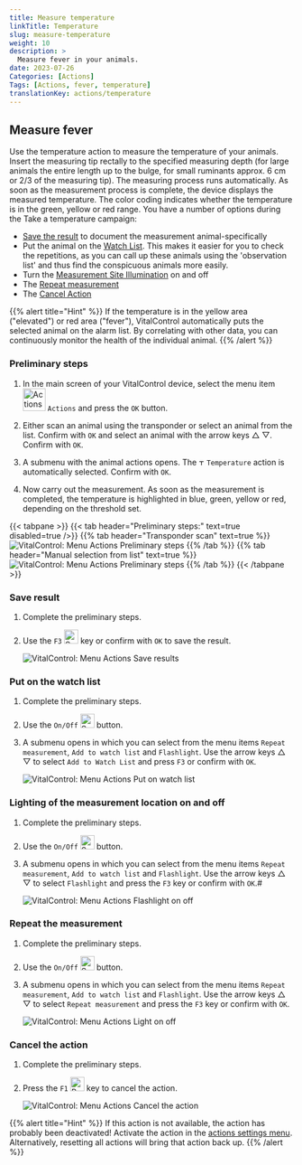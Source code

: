 ```yaml
---
title: Measure temperature
linkTitle: Temperature
slug: measure-temperature
weight: 10
description: >
  Measure fever in your animals.
date: 2023-07-26
Categories: [Actions]
Tags: [Actions, fever, temperature]
translationKey: actions/temperature
---
```


## Measure fever

Use the temperature action to measure the temperature of your animals. Insert the measuring tip rectally to the specified measuring depth (for large animals the entire length up to the bulge, for small ruminants approx. 6 cm or 2/3 of the measuring tip). The measuring process runs automatically. As soon as the measurement process is complete, the device displays the measured temperature. The color coding indicates whether the temperature is in the green, yellow or red range. You have a number of options during the Take a temperature campaign:

- [Save the result](#save-result) to document the measurement animal-specifically
- Put the animal on the [Watch List](#put-on-the-watch-list). This makes it easier for you to check the repetitions, as you can call up these animals using the 'observation list' and thus find the conspicuous animals more easily.
- Turn the [Measurement Site Illumination](#lighting-of-the-measurement-location-on-and-off) on and off
- The [Repeat measurement](#repeat-the-measurement)
- The [Cancel Action](#cancel-the-action)

{{% alert title="Hint" %}}
If the temperature is in the yellow area ("elevated") or red area ("fever"), VitalControl automatically puts the selected animal on the alarm list. By correlating with other data, you can continuously monitor the health of the individual animal.
{{% /alert %}}

### Preliminary steps

1. In the main screen of your VitalControl device, select the menu item &nbsp;<img src="/icons/actions.svg" width="40" align="bottom" alt="Actions" /> `Actions` and press the `OK` button.

2. Either scan an animal using the transponder or select an animal from the list. Confirm with `OK` and select an animal with the arrow keys △ ▽. Confirm with `OK`.

3. A submenu with the animal actions opens. The <img src="/icons/actions/temperature.svg" width="10" align="bottom" alt="Temperature" />  `Temperature` action is automatically selected. Confirm with `OK`.

4. Now carry out the measurement. As soon as the measurement is completed, the temperature is highlighted in blue, green, yellow or red, depending on the threshold set.

{{< tabpane >}}
{{< tab header="Preliminary steps:" text=true disabled=true />}}
{{% tab header="Transponder scan" text=true %}}
 ![VitalControl: Menu Actions Preliminary steps](../images/firststeps-scan.png "Preliminary steps")
{{% /tab %}}
{{% tab header="Manual selection from list" text=true %}}
 ![VitalControl: Menu Actions Preliminary steps](../images/firststeps.png "Preliminary steps")
{{% /tab %}}
{{< /tabpane >}}

### Save result

1. Complete the preliminary steps.

2. Use the `F3` <img src="/icons/save.svg" width="25" align="bottom" alt="Save" /> key or confirm with `OK` to save the result.

    ![VitalControl: Menu Actions Save results](../images/saveresults.png "Save results")

### Put on the watch list

1. Complete the preliminary steps.

2. Use the `On/Off` <img src="/icons/repeat.svg" width="25" align="bottom" alt="Settings" /> button.

3. A submenu opens in which you can select from the menu items `Repeat measurement`, `Add to watch list` and `Flashlight`. Use the arrow keys △ ▽ to select `Add to Watch List` and press `F3` or confirm with `OK`.

    ![VitalControl: Menu Actions Put on watch list](../images/watchlist.png "Put on watch list")

### Lighting of the measurement location on and off

1. Complete the preliminary steps.

2. Use the `On/Off` <img src="/icons/repeat.svg" width="25" align="bottom" alt="Settings" /> button.

3. A submenu opens in which you can select from the menu items `Repeat measurement`, `Add to watch list` and `Flashlight`. Use the arrow keys △ ▽ to select `Flashlight` and press the `F3` key or confirm with `OK`.#

    ![VitalControl: Menu Actions Flashlight on off](../images/light.png "Flashlight on off")

### Repeat the measurement

1. Complete the preliminary steps.

2. Use the `On/Off` <img src="/icons/repeat.svg" width="25" align="bottom" alt="Settings" /> button.

3. A submenu opens in which you can select from the menu items `Repeat measurement`, `Add to watch list` and `Flashlight`. Use the arrow keys △ ▽ to select `Repeat measurement` and press the `F3` key or confirm with `OK`.

    ![VitalControl: Menu Actions Light on off](../images/repeat.png "Light on off")

### Cancel the action

1. Complete the preliminary steps.

2. Press the `F1` <img src="/icons/break.svg" width="25" align="bottom" alt="Break" /> key to cancel the action.

    ![VitalControl: Menu Actions Cancel the action](../images/saveresults.png "Cancel the action")

{{% alert title="Hint" %}}
If this action is not available, the action has probably been deactivated! Activate the action in the [actions settings menu](../settings/). Alternatively, resetting all actions will bring that action back up.
{{% /alert %}}

